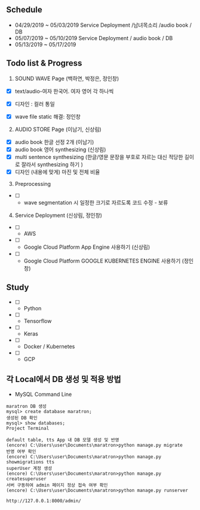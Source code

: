 
## Schedule 
* 04/29/2019 ~ 05/03/2019 Service Deployment /남녀목소리 /audio book / DB
* 05/07/2019 ~ 05/10/2019 Service Deployment / audio book / DB
* 05/13/2019 ~ 05/17/2019 




## Todo list & Progress

1. SOUND WAVE Page (백하연, 박정은, 정인창)
- [X]  text/audio-여자 한국어. 여자 영어 각 하나씩  
- [X]  디자인 : 컬러 통일
- [X]  wave file static 해결: 정인창


2. AUDIO STORE Page (이남기, 신상림)
- [X] audio book 한글 선정 2개 (이남기)
- [X] audio book 영어 synthesizing (신상림)
- [X] multi sentence synthesizing (한글/영문 문장을 부호로 자르는 대신 적당한 길이로 잘라서 synthesizing 하기 ) 
- [X] 디자인 (내용에 맞게) 마진 및 전체 비율 

3. Preprocessing 
- [ ] * wave segmentation 시 일정한 크기로 자르도록 코드 수정 - 보류

4. Service Deployment (신상림, 정인창)
- [ ] * AWS
- [ ] * Google Cloud Platform App Engine 사용하기 (신상림)
- [ ] * Google Cloud Platform GOOGLE KUBERNETES ENGINE 사용하기 (정인창)


## Study
- [ ] * Python
- [ ] * Tensorflow
- [ ] * Keras
- [ ] * Docker / Kubernetes
- [ ] * GCP



## 각 Local에서 DB 생성 및 적용 방법

* MySQL Command Line
```
maratron DB 생성  
mysql> create database maratron;
생성된 DB 확인
mysql> show databases;
Project Terminal

default table, tts App 내 DB 모델 생성 및 반영
(encore) C:\Users\user\Documents\maratron>python manage.py migrate
반영 여부 확인
(encore) C:\Users\user\Documents\maratron>python manage.py showmigrations tts
superUser 계정 생성
(encore) C:\Users\user\Documents\maratron>python manage.py createsuperuser
서버 구동하여 admin 페이지 정상 접속 여부 확인
(encore) C:\Users\user\Documents\maratron>python manage.py runserver

http://127.0.0.1:8000/admin/
```
